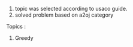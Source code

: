1. topic was selected according to usaco guide.
2. solved problem based on a2oj category


Topics : 
1. Greedy
